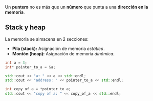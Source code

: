 Un **puntero** no es más que un **número** que punta a una **dirección en la memoria**.

## Stack y heap

La memoria se almacena en 2 secciones:

- **Pila (stack):** Asignación de memoria *estática*.
- **Montón (heap):** Asignación de memoria *dinámica*.

```cpp
int a = 3;
int* pointer_to_a = &a;

std::cout << "a: " << a << std::endl;
std::cout << "address: " << pointer_to_a << std::endl;

int copy_of_a = *pointer_to_a;
std::cout << "copy of a: " << copy_of_a << std::endl;
```
